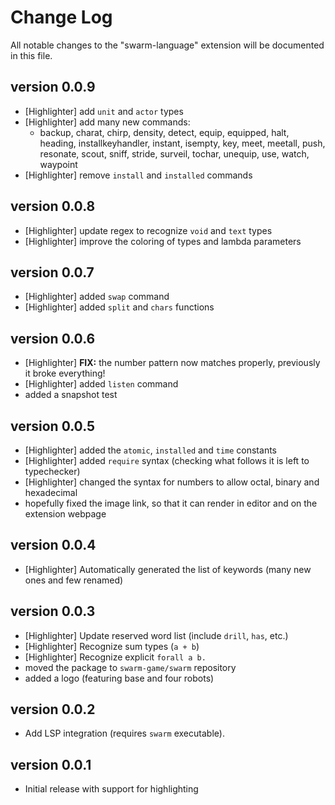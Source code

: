 # Change Log

All notable changes to the "swarm-language" extension will be documented in this file.

## version 0.0.9
- [Highlighter] add `unit` and `actor` types
- [Highlighter] add many new commands:
  - backup, charat, chirp, density, detect, equip, equipped, halt, heading,
    installkeyhandler, instant, isempty, key, meet, meetall, push, resonate,
    scout, sniff, stride, surveil, tochar, unequip, use, watch, waypoint
- [Highlighter] remove `install` and `installed` commands

## version 0.0.8
- [Highlighter] update regex to recognize `void` and `text` types
- [Highlighter] improve the coloring of types and lambda parameters

## version 0.0.7
- [Highlighter] added `swap` command
- [Highlighter] added `split` and `chars` functions

## version 0.0.6
- [Highlighter] **FIX:** the number pattern now matches properly, previously it broke everything!
- [Highlighter] added `listen` command
- added a snapshot test

## version 0.0.5
- [Highlighter] added the `atomic`, `installed` and `time` constants
- [Highlighter] added `require` syntax (checking what follows it is left to typechecker)
- [Highlighter] changed the syntax for numbers to allow octal, binary and hexadecimal
- hopefully fixed the image link, so that it can render in editor and on the extension webpage

## version 0.0.4
- [Highlighter] Automatically generated the list of keywords (many new ones and few renamed)

## version 0.0.3

- [Highlighter] Update reserved word list (include `drill`, `has`, etc.)
- [Highlighter] Recognize sum types (`a + b`)
- [Highlighter] Recognize explicit `forall a b.`
- moved the package to `swarm-game/swarm` repository
- added a logo (featuring base and four robots)

## version 0.0.2

- Add LSP integration (requires `swarm` executable).

## version 0.0.1

- Initial release with support for highlighting
